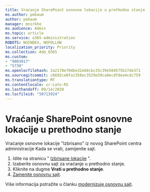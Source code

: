 ```yaml
---
title: Vraćanje SharePoint osnovne lokacije u prethodno stanje
ms.author: pebaum
author: pebaum
manager: mnirkhe
ms.audience: Admin
ms.topic: article
ms.service: o365-administration
ROBOTS: NOINDEX, NOFOLLOW
localization_priority: Priority
ms.collection: Adm_O365
ms.custom:
- "9003017"
- "5730"
ms.openlocfilehash: 2a2178e704be32eb8cbc35c39e504575b17de371
ms.sourcegitcommit: c6692ce0fa1358ec3529e59ca0ecdfdea4cdc759
ms.translationtype: MT
ms.contentlocale: sr-Latn-RS
ms.lasthandoff: 09/14/2020
ms.locfileid: "50713924"
---
```

# <a name="restore-the-sharepoint-root-site"></a>Vraćanje SharePoint osnovne lokacije u prethodno stanje

Vraćanje osnovne lokacije "Izbrisano" iz novog SharePoint centra administracije Kada se vrati, zamijenite sajt.

1. Idite na stranicu " [Izbrisane lokacije](https://admin.microsoft.com/sharepoint?page=recycleBin&modern=true) ". 
2. Izaberite osnovnu sajt za vraćanje u prethodno stanje.
3. Kliknite na dugme **Vrati u prethodno stanje**.
4. [Zamenite osnovnu sajt](https://docs.microsoft.com/sharepoint/troubleshoot/sites/url-that-resides-under-root-site-collection-is-broken).

Više informacija potražite u članku [modernizuje osnovnu sajt](https://docs.microsoft.com/sharepoint/modern-root-site).
